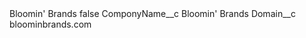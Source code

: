 <?xml version="1.0" encoding="UTF-8"?>
<CustomMetadata xmlns="http://soap.sforce.com/2006/04/metadata" xmlns:xsi="http://www.w3.org/2001/XMLSchema-instance" xmlns:xsd="http://www.w3.org/2001/XMLSchema">
    <label>Bloomin&apos; Brands</label>
    <protected>false</protected>
    <values>
        <field>ComponyName__c</field>
        <value xsi:type="xsd:string">Bloomin&apos; Brands</value>
    </values>
    <values>
        <field>Domain__c</field>
        <value xsi:type="xsd:string">bloominbrands.com</value>
    </values>
</CustomMetadata>
